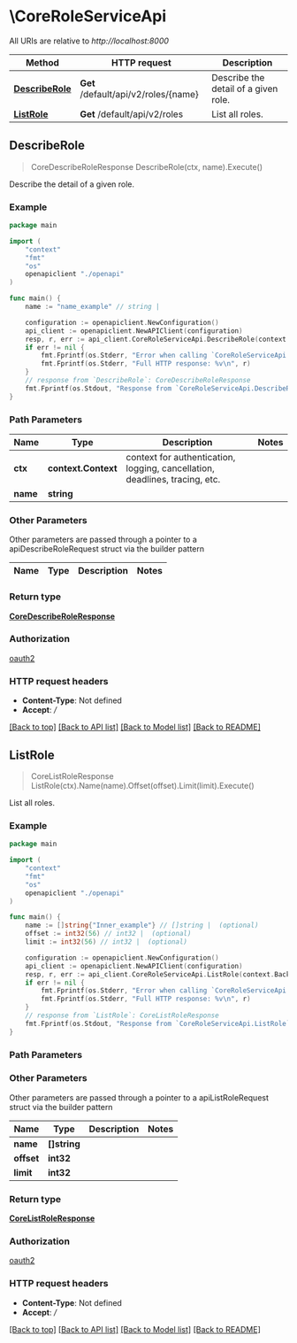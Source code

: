 # \CoreRoleServiceApi

All URIs are relative to *http://localhost:8000*

Method | HTTP request | Description
------------- | ------------- | -------------
[**DescribeRole**](CoreRoleServiceApi.md#DescribeRole) | **Get** /default/api/v2/roles/{name} | Describe the detail of a given role.
[**ListRole**](CoreRoleServiceApi.md#ListRole) | **Get** /default/api/v2/roles | List all roles.



## DescribeRole

> CoreDescribeRoleResponse DescribeRole(ctx, name).Execute()

Describe the detail of a given role.

### Example

```go
package main

import (
    "context"
    "fmt"
    "os"
    openapiclient "./openapi"
)

func main() {
    name := "name_example" // string | 

    configuration := openapiclient.NewConfiguration()
    api_client := openapiclient.NewAPIClient(configuration)
    resp, r, err := api_client.CoreRoleServiceApi.DescribeRole(context.Background(), name).Execute()
    if err != nil {
        fmt.Fprintf(os.Stderr, "Error when calling `CoreRoleServiceApi.DescribeRole``: %v\n", err)
        fmt.Fprintf(os.Stderr, "Full HTTP response: %v\n", r)
    }
    // response from `DescribeRole`: CoreDescribeRoleResponse
    fmt.Fprintf(os.Stdout, "Response from `CoreRoleServiceApi.DescribeRole`: %v\n", resp)
}
```

### Path Parameters


Name | Type | Description  | Notes
------------- | ------------- | ------------- | -------------
**ctx** | **context.Context** | context for authentication, logging, cancellation, deadlines, tracing, etc.
**name** | **string** |  | 

### Other Parameters

Other parameters are passed through a pointer to a apiDescribeRoleRequest struct via the builder pattern


Name | Type | Description  | Notes
------------- | ------------- | ------------- | -------------


### Return type

[**CoreDescribeRoleResponse**](CoreDescribeRoleResponse.md)

### Authorization

[oauth2](../README.md#oauth2)

### HTTP request headers

- **Content-Type**: Not defined
- **Accept**: */*

[[Back to top]](#) [[Back to API list]](../README.md#documentation-for-api-endpoints)
[[Back to Model list]](../README.md#documentation-for-models)
[[Back to README]](../README.md)


## ListRole

> CoreListRoleResponse ListRole(ctx).Name(name).Offset(offset).Limit(limit).Execute()

List all roles.

### Example

```go
package main

import (
    "context"
    "fmt"
    "os"
    openapiclient "./openapi"
)

func main() {
    name := []string{"Inner_example"} // []string |  (optional)
    offset := int32(56) // int32 |  (optional)
    limit := int32(56) // int32 |  (optional)

    configuration := openapiclient.NewConfiguration()
    api_client := openapiclient.NewAPIClient(configuration)
    resp, r, err := api_client.CoreRoleServiceApi.ListRole(context.Background()).Name(name).Offset(offset).Limit(limit).Execute()
    if err != nil {
        fmt.Fprintf(os.Stderr, "Error when calling `CoreRoleServiceApi.ListRole``: %v\n", err)
        fmt.Fprintf(os.Stderr, "Full HTTP response: %v\n", r)
    }
    // response from `ListRole`: CoreListRoleResponse
    fmt.Fprintf(os.Stdout, "Response from `CoreRoleServiceApi.ListRole`: %v\n", resp)
}
```

### Path Parameters



### Other Parameters

Other parameters are passed through a pointer to a apiListRoleRequest struct via the builder pattern


Name | Type | Description  | Notes
------------- | ------------- | ------------- | -------------
 **name** | **[]string** |  | 
 **offset** | **int32** |  | 
 **limit** | **int32** |  | 

### Return type

[**CoreListRoleResponse**](CoreListRoleResponse.md)

### Authorization

[oauth2](../README.md#oauth2)

### HTTP request headers

- **Content-Type**: Not defined
- **Accept**: */*

[[Back to top]](#) [[Back to API list]](../README.md#documentation-for-api-endpoints)
[[Back to Model list]](../README.md#documentation-for-models)
[[Back to README]](../README.md)

